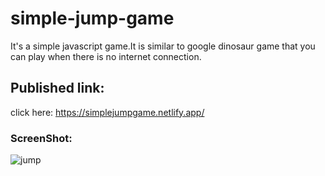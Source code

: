# simple-jump-game


It's a simple javascript game.It is similar to google dinosaur game that you can play when there is no internet connection.

## Published link:

click here: https://simplejumpgame.netlify.app/

### ScreenShot:

![jump](https://user-images.githubusercontent.com/56401001/87410590-5d964580-c57b-11ea-884d-9f91bd87318c.PNG)









